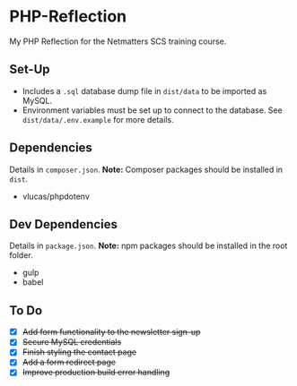 # PHP-Reflection
My PHP Reflection for the Netmatters SCS training course.

## Set-Up
- Includes a `.sql` database dump file in `dist/data` to be imported as MySQL.
- Environment variables must be set up to connect to the database. See `dist/data/.env.example` for more details.

## Dependencies
Details in `composer.json`.
**Note:** Composer packages should be installed in `dist`.
- vlucas/phpdotenv

## Dev Dependencies
Details in `package.json`.
**Note:** npm packages should be installed in the root folder.
- gulp
- babel

## To Do
- [X] ~~Add form functionality to the newsletter sign-up~~
- [X] ~~Secure MySQL credentials~~
- [X] ~~Finish styling the contact page~~
- [X] ~~Add a form redirect page~~
- [X] ~~Improve production build error handling~~
